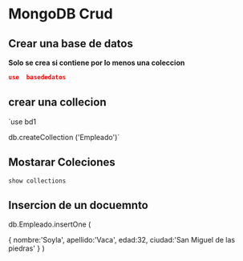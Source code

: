 # MongoDB Crud

## Crear una base de datos 

**Solo se crea si contiene por lo menos una coleccion**
```json
use  basededatos
```

## crear una collecion

`use bd1

db.createCollection ('Empleado')`

## Mostarar Coleciones 

`show collections`

## Insercion de un docuemnto
db.Empleado.insertOne (

{
    nombre:'Soyla',
    apellido:'Vaca',
    edad:32,
    ciudad:'San Miguel de las piedras'
}
)